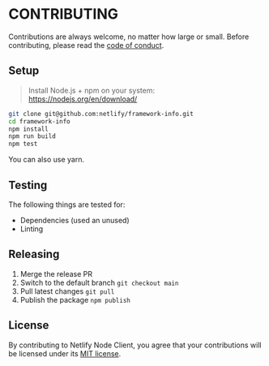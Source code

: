 # CONTRIBUTING

Contributions are always welcome, no matter how large or small. Before contributing, please read the
[code of conduct](CODE_OF_CONDUCT.md).

## Setup

> Install Node.js + npm on your system: https://nodejs.org/en/download/

```sh
git clone git@github.com:netlify/framework-info.git
cd framework-info
npm install
npm run build
npm test
```

You can also use yarn.

## Testing

The following things are tested for:

- Dependencies (used an unused)
- Linting

## Releasing

1. Merge the release PR
2. Switch to the default branch `git checkout main`
3. Pull latest changes `git pull`
4. Publish the package `npm publish`

## License

By contributing to Netlify Node Client, you agree that your contributions will be licensed under its
[MIT license](LICENSE).
